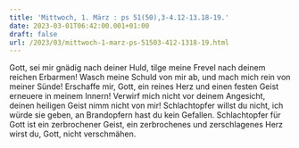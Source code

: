 ```yaml
---
title: 'Mittwoch, 1. März : ps 51(50),3-4.12-13.18-19.'
date: 2023-03-01T06:42:00.001+01:00
draft: false
url: /2023/03/mittwoch-1-marz-ps-51503-412-1318-19.html
---
```


Gott, sei mir gnädig nach deiner Huld, tilge meine Frevel nach deinem reichen Erbarmen! Wasch meine Schuld von mir ab, und mach mich rein von meiner Sünde! Erschaffe mir, Gott, ein reines Herz und einen festen Geist erneuere in meinem Innern! Verwirf mich nicht vor deinem Angesicht, deinen heiligen Geist nimm nicht von mir! Schlachtopfer willst du nicht, ich würde sie geben, an Brandopfern hast du kein Gefallen. Schlachtopfer für Gott ist ein zerbrochener Geist, ein zerbrochenes und zerschlagenes Herz wirst du, Gott, nicht verschmähen.